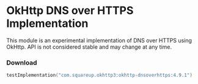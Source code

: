 OkHttp DNS over HTTPS Implementation
====================================

This module is an experimental implementation of DNS over HTTPS using OkHttp.
API is not considered stable and may change at any time.

### Download

```kotlin
testImplementation("com.squareup.okhttp3:okhttp-dnsoverhttps:4.9.1")
```
